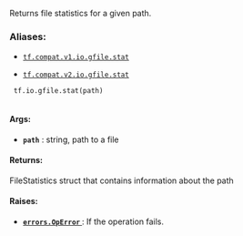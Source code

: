 Returns file statistics for a given path.



### Aliases:

- [ `tf.compat.v1.io.gfile.stat` ](/api_docs/python/tf/io/gfile/stat)

- [ `tf.compat.v2.io.gfile.stat` ](/api_docs/python/tf/io/gfile/stat)



```
 tf.io.gfile.stat(path)
 
```



#### Args:

- **`path`** : string, path to a file



#### Returns:
FileStatistics struct that contains information about the path



#### Raises:

- **[ `errors.OpError` ](/api_docs/python/tf/errors/OpError)** : If the operation fails.

